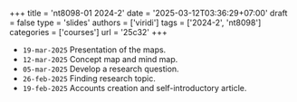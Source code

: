 +++
title = 'nt8098-01 2024-2'
date = '2025-03-12T03:36:29+07:00'
draft = false
type = 'slides'
authors = ['viridi']
tags = ['2024-2', 'nt8098']
categories = ['courses']
url = '25c32'
+++

+ `19-mar-2025` Presentation of the maps.
+ `12-mar-2025` Concept map and mind map.
+ `05-mar-2025` Develop a research question.
+ `26-feb-2025` Finding research topic.
+ `19-feb-2025` Accounts creation and self-introductory article.
